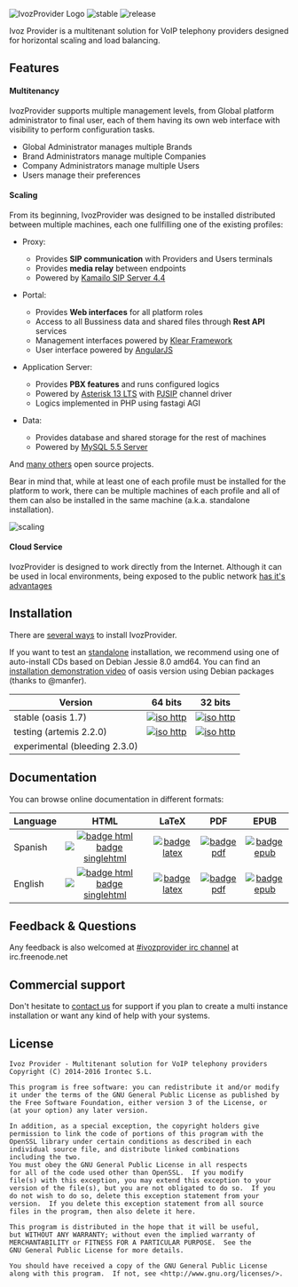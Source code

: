 ![IvozProvider Logo](portals/public/images/logoprovider.png) ![stable](portals/public/images/stable-1.7-blue.png) ![release](portals/public/images/release-oasis-14b9bc.png)

Ivoz Provider is a multitenant solution for VoIP telephony providers designed for horizontal scaling and load balancing.

## Features
#### Multitenancy
IvozProvider supports multiple management levels, from Global platform administrator to final user, each of them having its own web interface with visibility to perform configuration tasks.

 * Global Administrator manages multiple Brands
 * Brand Administrators manage multiple Companies
 * Company Administrators manage multiple Users
 * Users manage their preferences

#### Scaling
From its beginning, IvozProvider was designed to be installed distributed between multiple machines, each one fullfilling one of the existing profiles:

 * Proxy:
   - Provides **SIP communication** with Providers and Users terminals
   - Provides **media relay** between endpoints
   - Powered by [Kamailo SIP Server 4.4](https://www.kamailio.org/w/)

 * Portal:
   - Provides **Web interfaces** for all platform roles
   - Access to all Bussiness data and shared files through **Rest API** services
   - Management interfaces powered by [Klear Framework](https://www.irontec.com/internet/klear)
   - User interface powered by [AngularJS](https://angularjs.org/)

 * Application Server:
   - Provides **PBX features** and runs configured logics
   - Powered by [Asterisk 13 LTS](http://www.asterisk.org/) with [PJSIP](http://www.pjsip.org/) channel driver
   - Logics implemented in PHP using fastagi AGI

 * Data:
   - Provides database and shared storage for the rest of machines
   - Powered by [MySQL 5.5 Server](http://www.mysql.com/)

And [many others](https://irontec.github.io/ivozprovider/en/oasis/intro/what_is_inside.html) open source projects.

Bear in mind that, while at least one of each profile must be installed for the platform to work, there can be multiple machines of each profile and all of them can also be installed in the same machine (a.k.a. standalone installation).

![scaling](portals/public/images/horizontalscaling.png)

#### Cloud Service
IvozProvider is designed to work directly from the Internet. Although it can be used in local environments, being exposed to the public network [has it's advantages](https://irontec.github.io/ivozprovider/en/oasis/intro/what_is_ivozprovider.html#exposed-to-the-public-network)

## Installation

There are [several ways](https://irontec.github.io/ivozprovider/en/oasis/installation) to install IvozProvider.

If you want to test an [standalone](https://irontec.github.io/ivozprovider/en/oasis/installation/install_types.html#standalone-install) installation, we recommend using one of auto-install CDs based on Debian Jessie 8.0 amd64. You can find an [installation demonstration video](https://www.youtube.com/watch?v=Dy3M7X6Jw5w) of oasis version using Debian packages (thanks to @manfer).


| Version  | 64 bits  | 32 bits |
|----------|:--------:|:-------:|
|stable (oasis 1.7) | [![iso http](portals/public/images/iso-http-green.png)](http://packages.irontec.com/isos/ivozprovider-1.7.0-oasis-amd64.iso)| [![iso http](portals/public/images/iso-http-green.png)](http://packages.irontec.com/isos/ivozprovider-1.7.0-oasis-i386.iso)|
|testing (artemis 2.2.0) | [![iso http](portals/public/images/iso-http-green.png)](http://packages.irontec.com/isos/ivozprovider-2.2~2.2.0-artemis-amd64.iso)| [![iso http](portals/public/images/iso-http-green.png)](http://packages.irontec.com/isos/ivozprovider-2.2~2.2.0-artemis-i386.iso)|
|experimental (bleeding 2.3.0) | |


## Documentation

You can browse online documentation in different formats:

| Language | HTML | LaTeX | PDF | EPUB |
|----------|:----:|:-----:|:---:|:----:|
| Spanish  | [![badge html](portals/public/images/doc-html-green.png)](https://irontec.github.io/ivozprovider/es/oasis) [![badge singlehtml](portals/public/images/doc-singlehtml-green.png)](https://irontec.github.io/ivozprovider/essingle/oasis) | [![badge latex](portals/public/images/doc-latex-ff69b4.png)](https://irontec.github.io/ivozprovider/eslatex/oasis/IvozProvider.tex) | [![badge pdf](portals/public/images/doc-pdf-blue.png)](https://irontec.github.io/ivozprovider/eslatex/oasis/IvozProvider.pdf) | [![badge epub](portals/public/images/doc-epub-orange.png)](https://irontec.github.io/ivozprovider/esepub/oasis/IvozProvider.epub) |
| English  | [![badge html](portals/public/images/doc-html-green.png)](https://irontec.github.io/ivozprovider/en/oasis) [![badge singlehtml](portals/public/images/doc-singlehtml-green.png)](https://irontec.github.io/ivozprovider/ensingle/oasis) | [![badge latex](portals/public/images/doc-latex-ff69b4.png)](https://irontec.github.io/ivozprovider/enlatex/oasis/IvozProvider.tex) | [![badge pdf](portals/public/images/doc-pdf-blue.png)](https://irontec.github.io/ivozprovider/enlatex/oasis/IvozProvider.pdf) | [![badge epub](portals/public/images/doc-epub-orange.png)](https://irontec.github.io/ivozprovider/esepub/oasis/IvozProvider.epub) |


## Feedback & Questions

Any feedback is also welcomed at [#ivozprovider irc channel](https://webchat.freenode.net/?channels=ivozprovider) at irc.freenode.net

## Commercial support

Don't hesitate to [contact us](https://www.irontec.com/contacto) for support if you plan to create a multi instance installation or want any kind of help with your systems.

## License
    Ivoz Provider - Multitenant solution for VoIP telephony providers
    Copyright (C) 2014-2016 Irontec S.L.

    This program is free software: you can redistribute it and/or modify
    it under the terms of the GNU General Public License as published by
    the Free Software Foundation, either version 3 of the License, or
    (at your option) any later version.

    In addition, as a special exception, the copyright holders give
    permission to link the code of portions of this program with the
    OpenSSL library under certain conditions as described in each
    individual source file, and distribute linked combinations
    including the two.
    You must obey the GNU General Public License in all respects
    for all of the code used other than OpenSSL.  If you modify
    file(s) with this exception, you may extend this exception to your
    version of the file(s), but you are not obligated to do so.  If you
    do not wish to do so, delete this exception statement from your
    version.  If you delete this exception statement from all source
    files in the program, then also delete it here.

    This program is distributed in the hope that it will be useful,
    but WITHOUT ANY WARRANTY; without even the implied warranty of
    MERCHANTABILITY or FITNESS FOR A PARTICULAR PURPOSE.  See the
    GNU General Public License for more details.

    You should have received a copy of the GNU General Public License
    along with this program.  If not, see <http://www.gnu.org/licenses/>.

